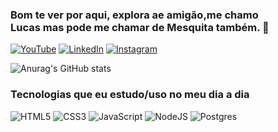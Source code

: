 
### Bom te ver por aqui, explora ae amigão,me chamo <br> Lucas mas pode me chamar de Mesquita também. 👻


[![YouTube](https://img.shields.io/badge/YouTube-%23FF0000.svg?style=for-the-badge&logo=YouTube&logoColor=white)](https://www.youtube.com/channel/UCYSshD3ZYL8oBv7IzVzEDrQ)
[![LinkedIn](https://img.shields.io/badge/linkedin-%230077B5.svg?style=for-the-badge&logo=linkedin&logoColor=white)](https://www.instagram.com/msqtarts/)
[![Instagram](https://img.shields.io/badge/Instagram-%23E4405F.svg?style=for-the-badge&logo=Instagram&logoColor=white)](https://www.linkedin.com/in/lucasmsqtsilva/)

![Anurag's GitHub stats](https://github-readme-stats.vercel.app/api?username=lucasmsqt&show_icons=true&theme=dark)

### Tecnologias que eu estudo/uso no meu dia a dia

![HTML5](https://img.shields.io/badge/html5-%23E34F26.svg?style=for-the-badge&logo=html5&logoColor=white)
![CSS3](https://img.shields.io/badge/css3-%231572B6.svg?style=for-the-badge&logo=css3&logoColor=white)
![JavaScript](https://img.shields.io/badge/javascript-%23323330.svg?style=for-the-badge&logo=javascript&logoColor=%23F7DF1E)
![NodeJS](https://img.shields.io/badge/node.js-6DA55F?style=for-the-badge&logo=node.js&logoColor=white)
![Postgres](https://img.shields.io/badge/postgres-%23316192.svg?style=for-the-badge&logo=postgresql&logoColor=white)
